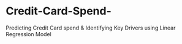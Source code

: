 # Credit-Card-Spend-
Predicting Credit Card spend &amp; Identifying Key Drivers using Linear Regression Model

